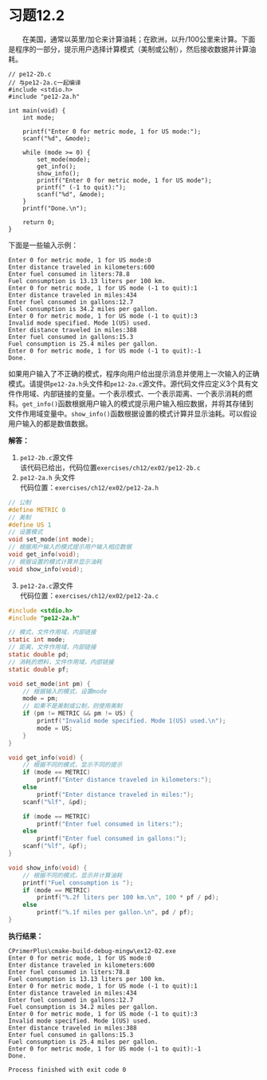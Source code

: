 # 习题12.2

&emsp;&emsp;在美国，通常以英里/加仑来计算油耗；在欧洲，以升/100公里来计算。下面是程序的一部分，提示用户选择计算模式（美制或公制），然后接收数据并计算油耗。
```
// pe12-2b.c
// 与pe12-2a.c一起编译
#include <stdio.h>
#include "pe12-2a.h"

int main(void) {
    int mode;

    printf("Enter 0 for metric mode, 1 for US mode:");
    scanf("%d", &mode);

    while (mode >= 0) {
        set_mode(mode);
        get_info();
        show_info();
        printf("Enter 0 for metric mode, 1 for US mode");
        printf(" (-1 to quit):");
        scanf("%d", &mode);
    }
    printf("Done.\n");

    return 0;
}
```
下面是一些输入示例：
```
Enter 0 for metric mode, 1 for US mode:0
Enter distance traveled in kilometers:600
Enter fuel consumed in liters:78.8
Fuel consumption is 13.13 liters per 100 km.
Enter 0 for metric mode, 1 for US mode (-1 to quit):1
Enter distance traveled in miles:434
Enter fuel consumed in gallons:12.7
Fuel consumption is 34.2 miles per gallon.
Enter 0 for metric mode, 1 for US mode (-1 to quit):3
Invalid mode specified. Mode 1(US) used.
Enter distance traveled in miles:388
Enter fuel consumed in gallons:15.3
Fuel consumption is 25.4 miles per gallon.
Enter 0 for metric mode, 1 for US mode (-1 to quit):-1
Done.
```
如果用户输入了不正确的模式，程序向用户给出提示消息并使用上一次输入的正确模式。请提供`pe12-2a.h`头文件和`pe12-2a.c`源文件。源代码文件应定义3个具有文件作用域、内部链接的变量。一个表示模式、一个表示距离、一个表示消耗的燃料。`get_info()`函数根据用户输入的模式提示用户输入相应数据，并将其存储到文件作用域变量中。`show_info()`函数根据设置的模式计算并显示油耗。可以假设用户输入的都是数值数据。

**解答：**  
1. `pe12-2b.c`源文件  
    该代码已给出，代码位置`exercises/ch12/ex02/pe12-2b.c`
2. `pe12-2a.h` 头文件  
    代码位置：`exercises/ch12/ex02/pe12-2a.h`
```c
// 公制
#define METRIC 0
// 美制
#define US 1
// 设置模式
void set_mode(int mode);
// 根据用户输入的模式提示用户输入相应数据
void get_info(void);
// 根据设置的模式计算并显示油耗
void show_info(void);
```

3. `pe12-2a.c`源文件  
   代码位置：`exercises/ch12/ex02/pe12-2a.c`

```c
#include <stdio.h>
#include "pe12-2a.h"

// 模式，文件作用域，内部链接
static int mode;
// 距离，文件作用域，内部链接
static double pd;
// 消耗的燃料，文件作用域，内部链接
static double pf;

void set_mode(int pm) {
    // 根据输入的模式，设置mode
    mode = pm;
    // 如果不是美制或公制，则使用美制
    if (pm != METRIC && pm != US) {
        printf("Invalid mode specified. Mode 1(US) used.\n");
        mode = US;
    }
}

void get_info(void) {
    // 根据不同的模式，显示不同的提示
    if (mode == METRIC)
        printf("Enter distance traveled in kilometers:");
    else
        printf("Enter distance traveled in miles:");
    scanf("%lf", &pd);

    if (mode == METRIC)
        printf("Enter fuel consumed in liters:");
    else
        printf("Enter fuel consumed in gallons:");
    scanf("%lf", &pf);
}

void show_info(void) {
    // 根据不同的模式，显示并计算油耗
    printf("Fuel consumption is ");
    if (mode == METRIC)
        printf("%.2f liters per 100 km.\n", 100 * pf / pd);
    else
        printf("%.1f miles per gallon.\n", pd / pf);
}
```

**执行结果：**

```
CPrimerPlus\cmake-build-debug-mingw\ex12-02.exe
Enter 0 for metric mode, 1 for US mode:0
Enter distance traveled in kilometers:600
Enter fuel consumed in liters:78.8
Fuel consumption is 13.13 liters per 100 km.
Enter 0 for metric mode, 1 for US mode (-1 to quit):1
Enter distance traveled in miles:434
Enter fuel consumed in gallons:12.7
Fuel consumption is 34.2 miles per gallon.
Enter 0 for metric mode, 1 for US mode (-1 to quit):3
Invalid mode specified. Mode 1(US) used.
Enter distance traveled in miles:388
Enter fuel consumed in gallons:15.3
Fuel consumption is 25.4 miles per gallon.
Enter 0 for metric mode, 1 for US mode (-1 to quit):-1
Done.

Process finished with exit code 0
```

